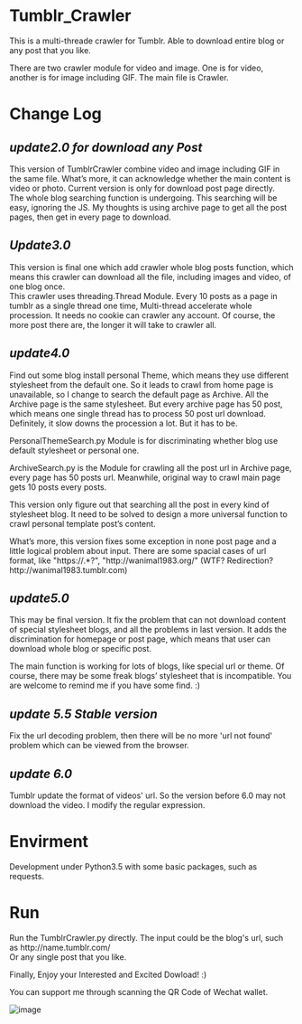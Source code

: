 # Tumblr_Crawler
This is a multi-threade crawler for Tumblr. Able to download entire blog or any post that you like.

There are two crawler module for video and image.
One is for video, another is for image including GIF.
The main file is Crawler.

# Change Log

## *update2.0 for download any Post*
This version of TumblrCrawler combine video and image including GIF in the same file. What’s more, it can acknowledge whether the main content is video or photo. Current version is only for download post page directly.   
The whole blog searching function is undergoing. This searching will be easy, ignoring the JS. My thoughts is using archive page to get all the post pages, then get in every page to download.

## *Update3.0*
This version is final one which add crawler whole blog posts function, which means this crawler can download all the file, including images and video, of one blog once.   
This crawler uses threading.Thread Module. Every 10 posts as a page in tumblr as a single thread one time, Multi-thread accelerate whole procession. It needs no cookie can crawler any account. Of course, the more post there are, the longer it will take to crawler all.

## *update4.0*
Find out some blog install personal Theme, which means they use different stylesheet from the default one. So it leads to crawl from home page is unavailable, so I change to search the default page as Archive. All the Archive page is the same stylesheet. But every archive page has 50 post, which means one single thread has to process 50 post url download. Definitely, it slow downs the procession a lot. But it has to be.

PersonalThemeSearch.py Module is for discriminating whether blog use default stylesheet or personal one.

ArchiveSearch.py is the Module for crawling all the post url in Archive page, every page has 50 posts url. Meanwhile, original way to crawl main page gets 10 posts every posts.

This version only figure out that searching all the post in every kind of stylesheet blog. It need to be solved to design a more universal function to crawl personal template post’s content.

What’s more, this version fixes some exception in none post page and a little logical problem about input. There are some spacial cases of url format, like "https:\//.\*?", "http:\//wanimal1983.org/" (WTF? Redirection? http:\//wanimal1983.tumblr.com)

## *update5.0*
This may be final version. It fix the problem that can not download content of special stylesheet blogs, and all the problems in last version. It adds the discrimination for homepage or post page, which means that user can download whole blog or specific post.  

The main function is working for  lots of blogs, like special url or theme. Of course, there may be some freak blogs’ stylesheet that is incompatible. You are welcome to remind me if you have some find. :)

## *update 5.5 Stable version*
Fix the url decoding problem, then there will be no more 'url not found' problem which can be viewed from the browser.

## *update 6.0*
Tumblr update the format of videos' url. So the version before 6.0 may not download the video. I modify the  regular expression.

# Envirment
Development under Python3.5 with some basic packages, such as requests.  
# Run
Run the TumblrCrawler.py directly.
The input could be the blog's url, such as http:\/\/name.tumblr.com/  
Or any single post that you like.

Finally, Enjoy your Interested and Excited Dowload! :)

You can support me through scanning the QR Code of Wechat wallet.  

![image](https://pic1.zhimg.com/80/v2-3e40ae788c0b5e083334d7353b3679b6_hd.jpg)
